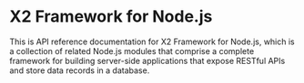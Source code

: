 # X2 Framework for Node.js

This is API reference documentation for X2 Framework for Node.js, which is a collection of related Node.js modules that comprise a complete framework for building server-side applications that expose RESTful APIs and store data records in a database.
